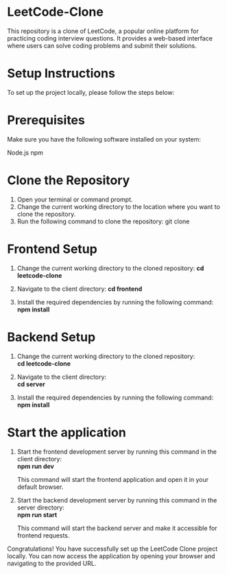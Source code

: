 # LeetCode-Clone


This repository is a clone of LeetCode, a popular online platform for practicing coding interview questions. It provides a web-based interface where users can solve coding problems and submit their solutions.

# Setup Instructions

To set up the project locally, please follow the steps below:

# Prerequisites
Make sure you have the following software installed on your system:

Node.js
npm 

# Clone the Repository
1. Open your terminal or command prompt.
2. Change the current working directory to the location where you want to clone the repository.
3. Run the following command to clone the repository:
   git clone <repository-url>

  
  
# Frontend Setup
1. Change the current working directory to the cloned repository: 
   **cd leetcode-clone**  
   
2. Navigate to the client directory:
   **cd frontend**  
   
3. Install the required dependencies by running the following command:  
   **npm install**  
  
# Backend Setup
1. Change the current working directory to the cloned repository:  
   **cd leetcode-clone** 
   
2. Navigate to the client directory:  
   **cd server**  
   
3. Install the required dependencies by running the following command:  
   **npm install**  
  
  
# Start the application
1. Start the frontend development server by running this command in the client directory:  
   **npm run dev**
   
   This command will start the frontend application and open it in your default browser.  

2. Start the backend development server  by running this command in the server directory:  
   **npm run start** 
   
   This command will start the backend server and make it accessible for frontend requests.  

Congratulations! You have successfully set up the LeetCode Clone project locally. You can now access the application by opening your browser and navigating to the provided URL.

